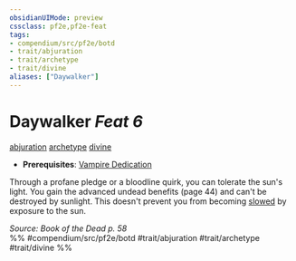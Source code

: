 ```yaml
---
obsidianUIMode: preview
cssclass: pf2e,pf2e-feat
tags:
- compendium/src/pf2e/botd
- trait/abjuration
- trait/archetype
- trait/divine
aliases: ["Daywalker"]
---
```

# Daywalker  *Feat 6*  
[abjuration](../../rules/traits/abjuration.md)  [archetype](../../rules/traits/archetype.md)  [divine](../../rules/traits/divine.md)  

- **Prerequisites**: [Vampire Dedication](vampire-dedication-botd.md)

Through a profane pledge or a bloodline quirk, you can tolerate the sun's light. You gain the advanced undead benefits (page 44) and can't be destroyed by sunlight. This doesn't prevent you from becoming [slowed](../../rules/conditions.md#Slowed) by exposure to the sun.

*Source: Book of the Dead p. 58*  
%% #compendium/src/pf2e/botd #trait/abjuration #trait/archetype #trait/divine %%